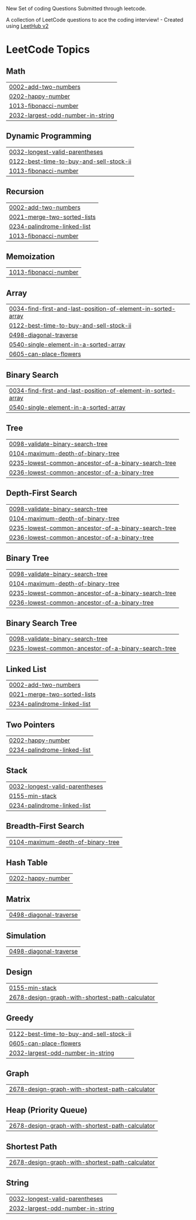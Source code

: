 New Set of coding Questions Submitted through leetcode.

A collection of LeetCode questions to ace the coding interview! - Created using [LeetHub v2](https://github.com/arunbhardwaj/LeetHub-2.0)
<!---LeetCode Topics Start-->
# LeetCode Topics
## Math
|  |
| ------- |
| [0002-add-two-numbers](https://github.com/Arpitha-004/DSA-Part2/tree/master/0002-add-two-numbers) |
| [0202-happy-number](https://github.com/Arpitha-004/DSA-Part2/tree/master/0202-happy-number) |
| [1013-fibonacci-number](https://github.com/Arpitha-004/DSA-Part2/tree/master/1013-fibonacci-number) |
| [2032-largest-odd-number-in-string](https://github.com/Arpitha-004/DSA-Part2/tree/master/2032-largest-odd-number-in-string) |
## Dynamic Programming
|  |
| ------- |
| [0032-longest-valid-parentheses](https://github.com/Arpitha-004/DSA-Part2/tree/master/0032-longest-valid-parentheses) |
| [0122-best-time-to-buy-and-sell-stock-ii](https://github.com/Arpitha-004/DSA-Part2/tree/master/0122-best-time-to-buy-and-sell-stock-ii) |
| [1013-fibonacci-number](https://github.com/Arpitha-004/DSA-Part2/tree/master/1013-fibonacci-number) |
## Recursion
|  |
| ------- |
| [0002-add-two-numbers](https://github.com/Arpitha-004/DSA-Part2/tree/master/0002-add-two-numbers) |
| [0021-merge-two-sorted-lists](https://github.com/Arpitha-004/DSA-Part2/tree/master/0021-merge-two-sorted-lists) |
| [0234-palindrome-linked-list](https://github.com/Arpitha-004/DSA-Part2/tree/master/0234-palindrome-linked-list) |
| [1013-fibonacci-number](https://github.com/Arpitha-004/DSA-Part2/tree/master/1013-fibonacci-number) |
## Memoization
|  |
| ------- |
| [1013-fibonacci-number](https://github.com/Arpitha-004/DSA-Part2/tree/master/1013-fibonacci-number) |
## Array
|  |
| ------- |
| [0034-find-first-and-last-position-of-element-in-sorted-array](https://github.com/Arpitha-004/DSA-Part2/tree/master/0034-find-first-and-last-position-of-element-in-sorted-array) |
| [0122-best-time-to-buy-and-sell-stock-ii](https://github.com/Arpitha-004/DSA-Part2/tree/master/0122-best-time-to-buy-and-sell-stock-ii) |
| [0498-diagonal-traverse](https://github.com/Arpitha-004/DSA-Part2/tree/master/0498-diagonal-traverse) |
| [0540-single-element-in-a-sorted-array](https://github.com/Arpitha-004/DSA-Part2/tree/master/0540-single-element-in-a-sorted-array) |
| [0605-can-place-flowers](https://github.com/Arpitha-004/DSA-Part2/tree/master/0605-can-place-flowers) |
## Binary Search
|  |
| ------- |
| [0034-find-first-and-last-position-of-element-in-sorted-array](https://github.com/Arpitha-004/DSA-Part2/tree/master/0034-find-first-and-last-position-of-element-in-sorted-array) |
| [0540-single-element-in-a-sorted-array](https://github.com/Arpitha-004/DSA-Part2/tree/master/0540-single-element-in-a-sorted-array) |
## Tree
|  |
| ------- |
| [0098-validate-binary-search-tree](https://github.com/Arpitha-004/DSA-Part2/tree/master/0098-validate-binary-search-tree) |
| [0104-maximum-depth-of-binary-tree](https://github.com/Arpitha-004/DSA-Part2/tree/master/0104-maximum-depth-of-binary-tree) |
| [0235-lowest-common-ancestor-of-a-binary-search-tree](https://github.com/Arpitha-004/DSA-Part2/tree/master/0235-lowest-common-ancestor-of-a-binary-search-tree) |
| [0236-lowest-common-ancestor-of-a-binary-tree](https://github.com/Arpitha-004/DSA-Part2/tree/master/0236-lowest-common-ancestor-of-a-binary-tree) |
## Depth-First Search
|  |
| ------- |
| [0098-validate-binary-search-tree](https://github.com/Arpitha-004/DSA-Part2/tree/master/0098-validate-binary-search-tree) |
| [0104-maximum-depth-of-binary-tree](https://github.com/Arpitha-004/DSA-Part2/tree/master/0104-maximum-depth-of-binary-tree) |
| [0235-lowest-common-ancestor-of-a-binary-search-tree](https://github.com/Arpitha-004/DSA-Part2/tree/master/0235-lowest-common-ancestor-of-a-binary-search-tree) |
| [0236-lowest-common-ancestor-of-a-binary-tree](https://github.com/Arpitha-004/DSA-Part2/tree/master/0236-lowest-common-ancestor-of-a-binary-tree) |
## Binary Tree
|  |
| ------- |
| [0098-validate-binary-search-tree](https://github.com/Arpitha-004/DSA-Part2/tree/master/0098-validate-binary-search-tree) |
| [0104-maximum-depth-of-binary-tree](https://github.com/Arpitha-004/DSA-Part2/tree/master/0104-maximum-depth-of-binary-tree) |
| [0235-lowest-common-ancestor-of-a-binary-search-tree](https://github.com/Arpitha-004/DSA-Part2/tree/master/0235-lowest-common-ancestor-of-a-binary-search-tree) |
| [0236-lowest-common-ancestor-of-a-binary-tree](https://github.com/Arpitha-004/DSA-Part2/tree/master/0236-lowest-common-ancestor-of-a-binary-tree) |
## Binary Search Tree
|  |
| ------- |
| [0098-validate-binary-search-tree](https://github.com/Arpitha-004/DSA-Part2/tree/master/0098-validate-binary-search-tree) |
| [0235-lowest-common-ancestor-of-a-binary-search-tree](https://github.com/Arpitha-004/DSA-Part2/tree/master/0235-lowest-common-ancestor-of-a-binary-search-tree) |
## Linked List
|  |
| ------- |
| [0002-add-two-numbers](https://github.com/Arpitha-004/DSA-Part2/tree/master/0002-add-two-numbers) |
| [0021-merge-two-sorted-lists](https://github.com/Arpitha-004/DSA-Part2/tree/master/0021-merge-two-sorted-lists) |
| [0234-palindrome-linked-list](https://github.com/Arpitha-004/DSA-Part2/tree/master/0234-palindrome-linked-list) |
## Two Pointers
|  |
| ------- |
| [0202-happy-number](https://github.com/Arpitha-004/DSA-Part2/tree/master/0202-happy-number) |
| [0234-palindrome-linked-list](https://github.com/Arpitha-004/DSA-Part2/tree/master/0234-palindrome-linked-list) |
## Stack
|  |
| ------- |
| [0032-longest-valid-parentheses](https://github.com/Arpitha-004/DSA-Part2/tree/master/0032-longest-valid-parentheses) |
| [0155-min-stack](https://github.com/Arpitha-004/DSA-Part2/tree/master/0155-min-stack) |
| [0234-palindrome-linked-list](https://github.com/Arpitha-004/DSA-Part2/tree/master/0234-palindrome-linked-list) |
## Breadth-First Search
|  |
| ------- |
| [0104-maximum-depth-of-binary-tree](https://github.com/Arpitha-004/DSA-Part2/tree/master/0104-maximum-depth-of-binary-tree) |
## Hash Table
|  |
| ------- |
| [0202-happy-number](https://github.com/Arpitha-004/DSA-Part2/tree/master/0202-happy-number) |
## Matrix
|  |
| ------- |
| [0498-diagonal-traverse](https://github.com/Arpitha-004/DSA-Part2/tree/master/0498-diagonal-traverse) |
## Simulation
|  |
| ------- |
| [0498-diagonal-traverse](https://github.com/Arpitha-004/DSA-Part2/tree/master/0498-diagonal-traverse) |
## Design
|  |
| ------- |
| [0155-min-stack](https://github.com/Arpitha-004/DSA-Part2/tree/master/0155-min-stack) |
| [2678-design-graph-with-shortest-path-calculator](https://github.com/Arpitha-004/DSA-Part2/tree/master/2678-design-graph-with-shortest-path-calculator) |
## Greedy
|  |
| ------- |
| [0122-best-time-to-buy-and-sell-stock-ii](https://github.com/Arpitha-004/DSA-Part2/tree/master/0122-best-time-to-buy-and-sell-stock-ii) |
| [0605-can-place-flowers](https://github.com/Arpitha-004/DSA-Part2/tree/master/0605-can-place-flowers) |
| [2032-largest-odd-number-in-string](https://github.com/Arpitha-004/DSA-Part2/tree/master/2032-largest-odd-number-in-string) |
## Graph
|  |
| ------- |
| [2678-design-graph-with-shortest-path-calculator](https://github.com/Arpitha-004/DSA-Part2/tree/master/2678-design-graph-with-shortest-path-calculator) |
## Heap (Priority Queue)
|  |
| ------- |
| [2678-design-graph-with-shortest-path-calculator](https://github.com/Arpitha-004/DSA-Part2/tree/master/2678-design-graph-with-shortest-path-calculator) |
## Shortest Path
|  |
| ------- |
| [2678-design-graph-with-shortest-path-calculator](https://github.com/Arpitha-004/DSA-Part2/tree/master/2678-design-graph-with-shortest-path-calculator) |
## String
|  |
| ------- |
| [0032-longest-valid-parentheses](https://github.com/Arpitha-004/DSA-Part2/tree/master/0032-longest-valid-parentheses) |
| [2032-largest-odd-number-in-string](https://github.com/Arpitha-004/DSA-Part2/tree/master/2032-largest-odd-number-in-string) |
<!---LeetCode Topics End-->
